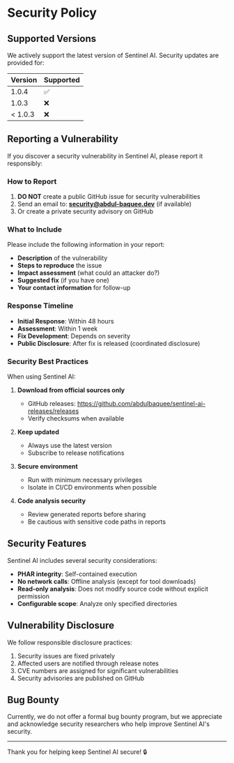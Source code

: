 # Security Policy

## Supported Versions

We actively support the latest version of Sentinel AI. Security updates are provided for:

| Version | Supported          |
| ------- | ------------------ |
| 1.0.4   | :white_check_mark: |
| 1.0.3   | :x:                |
| < 1.0.3 | :x:                |

## Reporting a Vulnerability

If you discover a security vulnerability in Sentinel AI, please report it responsibly:

### How to Report

1. **DO NOT** create a public GitHub issue for security vulnerabilities
2. Send an email to: **security@abdul-baquee.dev** (if available)
3. Or create a private security advisory on GitHub

### What to Include

Please include the following information in your report:

- **Description** of the vulnerability
- **Steps to reproduce** the issue
- **Impact assessment** (what could an attacker do?)
- **Suggested fix** (if you have one)
- **Your contact information** for follow-up

### Response Timeline

- **Initial Response**: Within 48 hours
- **Assessment**: Within 1 week
- **Fix Development**: Depends on severity
- **Public Disclosure**: After fix is released (coordinated disclosure)

### Security Best Practices

When using Sentinel AI:

1. **Download from official sources only**
   - GitHub releases: https://github.com/abdulbaquee/sentinel-ai-releases/releases
   - Verify checksums when available

2. **Keep updated**
   - Always use the latest version
   - Subscribe to release notifications

3. **Secure environment**
   - Run with minimum necessary privileges
   - Isolate in CI/CD environments when possible

4. **Code analysis security**
   - Review generated reports before sharing
   - Be cautious with sensitive code paths in reports

## Security Features

Sentinel AI includes several security considerations:

- **PHAR integrity**: Self-contained execution
- **No network calls**: Offline analysis (except for tool downloads)
- **Read-only analysis**: Does not modify source code without explicit permission
- **Configurable scope**: Analyze only specified directories

## Vulnerability Disclosure

We follow responsible disclosure practices:

1. Security issues are fixed privately
2. Affected users are notified through release notes
3. CVE numbers are assigned for significant vulnerabilities
4. Security advisories are published on GitHub

## Bug Bounty

Currently, we do not offer a formal bug bounty program, but we appreciate and acknowledge security researchers who help improve Sentinel AI's security.

---

Thank you for helping keep Sentinel AI secure! 🔒
